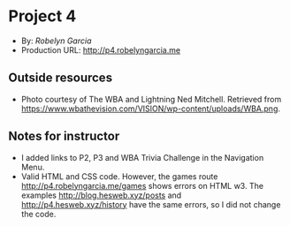 # Project 4
+ By: *Robelyn Garcia*
+ Production URL: <http://p4.robelyngarcia.me>

## Outside resources
+ Photo courtesy of The WBA and Lightning Ned Mitchell. Retrieved from <https://www.wbathevision.com/VISION/wp-content/uploads/WBA.png>. 

## Notes for instructor
+ I added links to P2, P3 and WBA Trivia Challenge in the Navigation Menu.
+ Valid HTML and CSS code.  However, the games route <http://p4.robelyngarcia.me/games> shows errors on HTML w3.  The examples <http://blog.hesweb.xyz/posts> and <http://p4.hesweb.xyz/history> have the same errors, so I did not change the code.